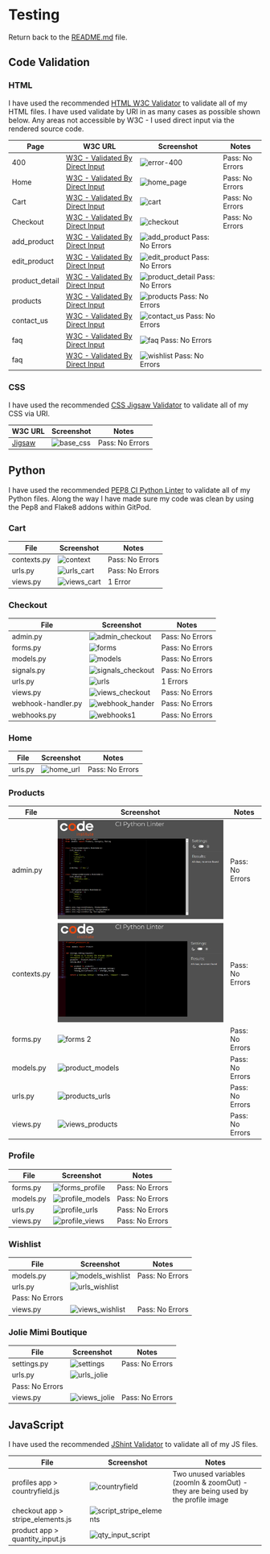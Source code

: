 # Testing

Return back to the [README.md](https://github.com/Mr-KulwinderSingh/jolie_mimi_boutique/blob/main/README.md) file.

## Code Validation

### HTML

I have used the recommended [HTML W3C Validator](https://validator.w3.org/) to validate all of my HTML files. I have used validate by URI in as many cases as possible shown below. Any areas not accessible by W3C - I used direct input via the rendered source code.

| Page | W3C URL | Screenshot | Notes |
| --- | --- | --- | --- |
| 400 | [W3C - Validated By Direct Input](https://validator.w3.org/#validate_by_input) | ![error-400](https://github.com/Mr-KulwinderSingh/jolie_mimi_boutique/assets/124357266/00919a22-1b6f-45f8-a3d2-0813df86bd3f) | Pass: No Errors |
| Home | [W3C - Validated By Direct Input](https://validator.w3.org/#validate_by_input) | ![home_page](https://github.com/Mr-KulwinderSingh/jolie_mimi_boutique/assets/124357266/b426e669-99d7-4bf0-b0c4-4750eaa4a8ff) | Pass: No Errors |
| Cart | [W3C - Validated By Direct Input](https://validator.w3.org/#validate_by_input) | ![cart](https://github.com/Mr-KulwinderSingh/jolie_mimi_boutique/assets/124357266/5d5d3462-b0df-49d5-a34d-3a9af559dfba) | Pass: No Errors
| Checkout | [W3C - Validated By Direct Input](https://validator.w3.org/#validate_by_input) | ![checkout](https://github.com/Mr-KulwinderSingh/jolie_mimi_boutique/assets/124357266/45bf939d-3a80-46db-a932-be0135f35612) | Pass: No Errors
| add_product | [W3C - Validated By Direct Input](https://validator.w3.org/#validate_by_input) | ![add_product](https://github.com/Mr-KulwinderSingh/jolie_mimi_boutique/assets/124357266/07b4b158-aa2a-4510-aa4c-2a53d04383b1) Pass: No Errors
| edit_product | [W3C - Validated By Direct Input](https://validator.w3.org/#validate_by_input) | ![edit_product](https://github.com/Mr-KulwinderSingh/jolie_mimi_boutique/assets/124357266/7b128a10-7d4a-4f91-be17-8b550f030bcf) Pass: No Errors
| product_detail | [W3C - Validated By Direct Input](https://validator.w3.org/#validate_by_input) | ![product_detail](https://github.com/Mr-KulwinderSingh/jolie_mimi_boutique/assets/124357266/31c0df3f-0373-4c4f-87fa-5bcbce0e6ecf) Pass: No Errors
| products | [W3C - Validated By Direct Input](https://validator.w3.org/#validate_by_input) | ![products](https://github.com/Mr-KulwinderSingh/jolie_mimi_boutique/assets/124357266/b0e49f7f-2e77-4943-bc8e-90301a2770e9) Pass: No Errors
| contact_us | [W3C - Validated By Direct Input](https://validator.w3.org/#validate_by_input) | ![contact_us](https://github.com/Mr-KulwinderSingh/jolie_mimi_boutique/assets/124357266/8c9b3dd0-2873-4f84-b73d-6b1010fc4c98) Pass: No Errors
| faq | [W3C - Validated By Direct Input](https://validator.w3.org/#validate_by_input) | ![faq](https://github.com/Mr-KulwinderSingh/jolie_mimi_boutique/assets/124357266/f59332ec-a563-46ff-9c46-b4a0114a4a6a) Pass: No Errors
| faq | [W3C - Validated By Direct Input](https://validator.w3.org/#validate_by_input) | ![wishlist](https://github.com/Mr-KulwinderSingh/jolie_mimi_boutique/assets/124357266/df130dcc-6914-4441-b03c-b7d47a8d3c82) Pass: No Errors


### CSS

I have used the recommended [CSS Jigsaw Validator](https://jigsaw.w3.org/css-validator) to validate all of my CSS via URI.

| W3C URL | Screenshot | Notes |
| --- | --- | --- |
| [Jigsaw](https://jigsaw.w3.org/css-validator/) | ![base_css](https://github.com/Mr-KulwinderSingh/jolie_mimi_boutique/assets/124357266/41c6e690-e185-42bf-bc48-681bbf37f604) | Pass: No Errors |


## Python

I have used the recommended [PEP8 CI Python Linter](https://pep8ci.herokuapp.com/) to validate all of my Python files. Along the way I have made sure my code was clean by using the Pep8 and Flake8 addons within GitPod.

### Cart
| File | Screenshot | Notes |
| --- | --- | --- |
| contexts.py | ![context](https://github.com/Mr-KulwinderSingh/jolie_mimi_boutique/assets/124357266/904daa9a-9ce3-42a1-8a03-9950634b85cb) | Pass: No Errors |
| urls.py | ![urls_cart](https://github.com/Mr-KulwinderSingh/jolie_mimi_boutique/assets/124357266/09c059dd-ec16-487d-814a-e964e52314c5) | Pass: No Errors |
| views.py | ![views_cart](https://github.com/Mr-KulwinderSingh/jolie_mimi_boutique/assets/124357266/750c3ccd-0922-49ef-9c0c-463b9a6b74f8) | 1 Error |

### Checkout
| File | Screenshot | Notes |
| --- | --- | --- |
| admin.py | ![admin_checkout](https://github.com/Mr-KulwinderSingh/jolie_mimi_boutique/assets/124357266/942b923f-f359-4dcb-9799-862e4ca656f8) | Pass: No Errors |
| forms.py | ![forms](https://github.com/Mr-KulwinderSingh/jolie_mimi_boutique/assets/124357266/713570b9-13a1-4ab6-8583-2f547a5507b1) | Pass: No Errors |
| models.py | ![models](https://github.com/Mr-KulwinderSingh/jolie_mimi_boutique/assets/124357266/b95def2b-9c07-4050-8c54-6545ae8dabc7) | Pass: No Errors |
| signals.py | ![signals_checkout](https://github.com/Mr-KulwinderSingh/jolie_mimi_boutique/assets/124357266/7902ffd4-0743-4bdc-bca6-3571b258a879) | Pass: No Errors |
| urls.py | ![urls](https://github.com/Mr-KulwinderSingh/jolie_mimi_boutique/assets/124357266/5ae508de-23aa-4bc9-833c-b43c93fc11b1) | 1 Errors |
| views.py | ![views_checkout](https://github.com/Mr-KulwinderSingh/jolie_mimi_boutique/assets/124357266/dabaa8d1-d0c5-4525-b607-f220e27de2a8) | Pass: No Errors |
| webhook-handler.py | ![webhook_hander](https://github.com/Mr-KulwinderSingh/jolie_mimi_boutique/assets/124357266/2f00694b-7381-4358-b6a8-b3c261543eba) | Pass: No Errors |
| webhooks.py | ![webhooks1](https://github.com/Mr-KulwinderSingh/jolie_mimi_boutique/assets/124357266/6e42cba3-2fe5-4915-be33-ea8070057a41) | Pass: No Errors |

### Home
| File | Screenshot | Notes |
| --- | --- | --- |
| urls.py | ![home_url](https://github.com/Mr-KulwinderSingh/jolie_mimi_boutique/assets/124357266/08502b80-3103-4a18-87d5-3c58b4c326ed) | Pass: No Errors |


### Products
| File | Screenshot | Notes |
| --- | --- | --- |
| admin.py | ![screenshot](https://raw.githubusercontent.com/leec313/Fetch-and-Feast/main/readme-images/python-images/products-admin.png) | Pass: No Errors |
| contexts.py | ![screenshot](https://raw.githubusercontent.com/leec313/Fetch-and-Feast/main/readme-images/python-images/products-contexts.png) | Pass: No Errors |
| forms.py | ![forms 2](https://github.com/Mr-KulwinderSingh/jolie_mimi_boutique/assets/124357266/44429266-1111-4110-9b3e-42412b2cc533) | Pass: No Errors |
| models.py | ![product_models](https://github.com/Mr-KulwinderSingh/jolie_mimi_boutique/assets/124357266/999ae46a-eaf3-4f49-ba5e-930b46845af7) | Pass: No Errors |
| urls.py | ![products_urls](https://github.com/Mr-KulwinderSingh/jolie_mimi_boutique/assets/124357266/aea32199-4c6e-46ad-93c9-42adb06d1827) | Pass: No Errors |
| views.py | ![views_products](https://github.com/Mr-KulwinderSingh/jolie_mimi_boutique/assets/124357266/b957aa96-8f34-414e-9396-86fee3aa651a) | Pass: No Errors |

### Profile
| File | Screenshot | Notes |
| --- | --- | --- |
| forms.py | ![forms_profile](https://github.com/Mr-KulwinderSingh/jolie_mimi_boutique/assets/124357266/9eba1736-69d1-4461-8b31-66f689471331) | Pass: No Errors |
| models.py | ![profile_models](https://github.com/Mr-KulwinderSingh/jolie_mimi_boutique/assets/124357266/f29462f2-d576-4bb4-ac57-0fb473281e86) | Pass: No Errors |
| urls.py | ![profile_urls](https://github.com/Mr-KulwinderSingh/jolie_mimi_boutique/assets/124357266/e975aafc-feb0-46aa-8a7f-a73cf505a7c3) | Pass: No Errors |
| views.py | ![profile_views](https://github.com/Mr-KulwinderSingh/jolie_mimi_boutique/assets/124357266/790c3330-d373-4f69-8307-1aeb8912368d) | Pass: No Errors |

### Wishlist
| File | Screenshot | Notes |
| --- | --- | --- |
| models.py | ![models_wishlist](https://github.com/Mr-KulwinderSingh/jolie_mimi_boutique/assets/124357266/ae0cd1a5-3d7b-4fc7-aca4-24e3bcb89290)| Pass: No Errors |
| urls.py | ![urls_wishlist](https://github.com/Mr-KulwinderSingh/jolie_mimi_boutique/assets/124357266/0b086879-4e1b-47f2-a959-fd9fead09917)
| Pass: No Errors |
| views.py | ![views_wishlist](https://github.com/Mr-KulwinderSingh/jolie_mimi_boutique/assets/124357266/06e9ff83-01fa-47b3-802f-61f439af68cf) | Pass: No Errors |

### Jolie Mimi Boutique
| File | Screenshot | Notes |
| --- | --- | --- |
| settings.py | ![settings](https://github.com/Mr-KulwinderSingh/jolie_mimi_boutique/assets/124357266/af3f188a-e360-4e13-b104-e1bc47939efd)| Pass: No Errors |
| urls.py | ![urls_jolie](https://github.com/Mr-KulwinderSingh/jolie_mimi_boutique/assets/124357266/6e58fdb1-c3c0-4983-a74a-3bb9d17254bf)
| Pass: No Errors |
| views.py | ![views_jolie](https://github.com/Mr-KulwinderSingh/jolie_mimi_boutique/assets/124357266/603ed5c4-9fd2-40c2-abd1-a824c88a657f) | Pass: No Errors |

## JavaScript

I have used the recommended [JShint Validator](https://jshint.com/) to validate all of my JS files.

| File | Screenshot | Notes |
| --- | --- | --- |
| profiles app > countryfield.js | ![countryfield](https://github.com/Mr-KulwinderSingh/jolie_mimi_boutique/assets/124357266/4e6dac9d-7817-4988-a41e-6439cea8edf6) | Two unused variables (zoomIn & zoomOut) - they are being used by the profile image |
| checkout app > stripe_elements.js | ![script_stripe_elements](https://github.com/Mr-KulwinderSingh/jolie_mimi_boutique/assets/124357266/d29d8314-828a-47aa-b99d-5769ef4c1ab8) |
| product app > quantity_input.js | ![qty_input_script](https://github.com/Mr-KulwinderSingh/jolie_mimi_boutique/assets/124357266/1bde0b5c-169d-415c-8a4e-4b190e55a945) |  |

